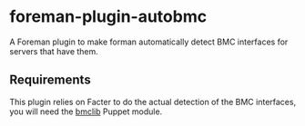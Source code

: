 foreman-plugin-autobmc
======================

A Foreman plugin to make forman automatically detect BMC interfaces for servers
that have them.

## Requirements ##

This plugin relies on Facter to do the actual detection of the BMC interfaces,
you will need the [bmclib](https://github.com/logicminds/bmclib) Puppet module.


